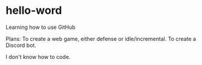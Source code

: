 # hello-word
Learning how to use GitHub

Plans:
  To create a web game, either defense or idle/incremental.
  To create a Discord bot.
  
  I don't know how to code.

